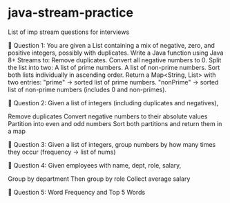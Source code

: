 # java-stream-practice
List of imp stream questions for interviews

🔹 Question 1:
You are given a List<Integer> containing a mix of negative, zero, and positive integers, possibly with duplicates.
Write a Java function using Java 8+ Streams to:
Remove duplicates.
Convert all negative numbers to 0. 
Split the list into two:
A list of prime numbers.
A list of non-prime numbers.
Sort both lists individually in ascending order.
Return a Map<String, List<Integer>> with two entries:
"prime" → sorted list of prime numbers.
"nonPrime" → sorted list of non-prime numbers (includes 0 and non-primes).

🔹 Question 2:
Given a list of integers (including duplicates and negatives),

Remove duplicates
Convert negative numbers to their absolute values
Partition into even and odd numbers
Sort both partitions and return them in a map


🔹 Question 3:
Given a list of integers, group numbers by how many times they occur (frequency → list of nums)

🔹 Question 4:
Given employees with name, dept, role, salary,

Group by department
Then group by role
Collect average salary

🔹 Question 5:
Word Frequency and Top 5 Words
